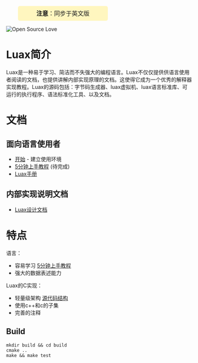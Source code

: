 <div class="out-div" style="font-size: 16px;line-height: 40px;display: inline-block;height: 40px;padding-left: 50px;padding-right: 50px;text-align: center;border-radius: 5px;margin-left: 32px;vertical-align: top;background-color: #fff6bf;">
    <span><b>注意</b>：同步于<a href="../../README.md" style="text-decoration: none">英文版</a></span>
</div>

![Open Source Love](https://badges.frapsoft.com/os/mit/mit.svg?v=102)


# Luax简介

 Luax是一种易于学习、简洁而不失强大的编程语言。Luax不仅仅提供供语言使用者阅读的文档，也提供讲解内部实现原理的文档。这使得它成为一个优秀的解释器实现教程。Luax的源码包括：字节码生成器、luax虚拟机、luax语言标准库、可运行的执行程序、语法标准化工具、以及文档。

# 文档

## 面向语言使用者

 + [开始](./get-started.md) - 建立使用环境
 + [5分钟上手教程](./5-minites-tour.md) (待完成)
 + [Luax手册](./luax_reference_manual.md)

## 内部实现说明文档

 + [Luax设计文档](./luax_design_document.md)


# 特点

语言：
 + 容易学习 [5分钟上手教程](./5-minites-tour.md)
 + 强大的数据表述能力

Luax的C实现：
 + 轻量级架构 [源代码结构](./source_code_structure.md)
 + 使用c++和c的子集
 + 完善的注释


## Build

```shell
mkdir build && cd build
cmake ..
make && make test
```
